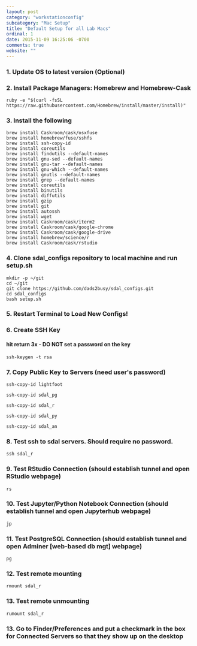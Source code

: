 ```yaml
---
layout: post
category: "workstationconfig"
subcategory: "Mac Setup"
title: "Default Setup for all Lab Macs"
ordinal: 1
date: 2015-11-09 16:25:06 -0700
comments: true
website: ""
---
```

<!--break-->

### 1. Update OS to latest version (Optional)

### 2. Install Package Managers: Homebrew and Homebrew-Cask
    ruby -e "$(curl -fsSL https://raw.githubusercontent.com/Homebrew/install/master/install)"

<!-- brew install caskroom/cask/brew-cask -->

### 3. Install the following
    brew install Caskroom/cask/osxfuse
    brew install homebrew/fuse/sshfs
    brew install ssh-copy-id
    brew install coreutils
    brew install findutils --default-names
    brew install gnu-sed --default-names
    brew install gnu-tar --default-names
    brew install gnu-which --default-names
    brew install gnutls --default-names
    brew install grep --default-names
    brew install coreutils
    brew install binutils
    brew install diffutils
    brew install gzip
    brew install git
    brew install autossh
    brew install wget
    brew install Caskroom/cask/iterm2
    brew install Caskroom/cask/google-chrome
    brew install Caskroom/cask/google-drive
    brew install homebrew/science/r
    brew install Caskroom/cask/rstudio

### 4. Clone sdal_configs repository to local machine and run setup.sh
    mkdir -p ~/git
    cd ~/git
    git clone https://github.com/dads2busy/sdal_configs.git
    cd sdal_configs
    bash setup.sh

### 5. Restart Terminal to Load New Configs!

### 6. Create SSH Key

#### hit return 3x - DO NOT set a password on the key
    ssh-keygen -t rsa

### 7. Copy Public Key to Servers (need user's password)
    ssh-copy-id lightfoot

    ssh-copy-id sdal_pg

    ssh-copy-id sdal_r

    ssh-copy-id sdal_py

    ssh-copy-id sdal_an

### 8. Test ssh to sdal servers. Should require no password.
    ssh sdal_r

### 9. Test RStudio Connection (should establish tunnel and open RStudio webpage)
    rs

### 10. Test Jupyter/Python Notebook Connection (should establish tunnel and open Jupyterhub webpage)
    jp

### 11. Test PostgreSQL Connection (should establish tunnel and open Adminer [web-based db mgt] webpage)
    pg

### 12. Test remote mounting
    rmount sdal_r

### 13. Test remote unmounting
    rumount sdal_r

### 13. Go to Finder/Preferences and put a checkmark in the box for Connected Servers so that they show up on the desktop
